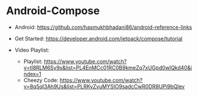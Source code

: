 # Android-Compose
- Android: https://github.com/hasmukhbhadani86/android-reference-links
- Get Started: https://developer.android.com/jetpack/compose/tutorial

- Video Playlist:
  - Playlist: https://www.youtube.com/watch?v=tl8RLM6Sy9s&list=PL4EnMCc01RC0B9kmeZq7xUGpd0wlQkd40&index=1
  - Cheezy Code: https://www.youtube.com/watch?v=8q5qI3Ah9Us&list=PLRKyZvuMYSIO9sadcCwR0DR8UPi9bQlev
